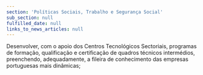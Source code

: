 ```yaml
---
section: 'Políticas Sociais, Trabalho e Segurança Social'
sub_section: null
fulfilled_date: null
links_to_news_articles: null
---
```


Desenvolver, com o apoio dos Centros Tecnológicos Sectoriais, programas de formação, qualificação e certificação de quadros técnicos intermédios, preenchendo, adequadamente, a fileira de conhecimento das empresas portuguesas mais dinâmicas;